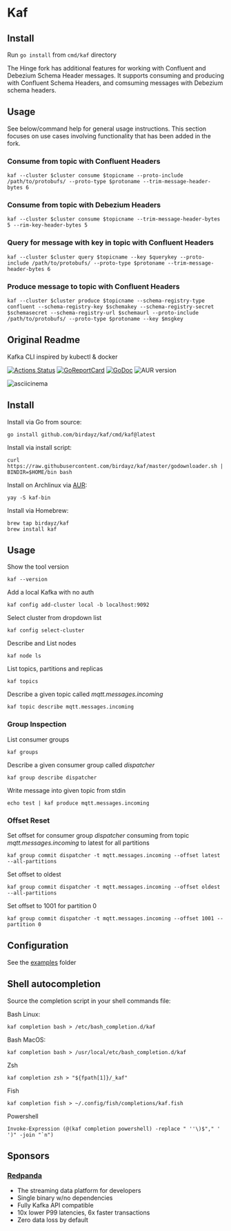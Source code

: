 # Kaf

## Install

Run `go install` from `cmd/kaf` directory

The Hinge fork has additional features for working with Confluent and Debezium Schema Header messages. It supports consuming and producing with Confluent Schema Headers, and
comsuming messages with Debezium schema headers.

## Usage

See below/command help for general usage instructions. This section focuses on use cases involving functionality that has been added in the fork.

### Consume from topic with Confluent Headers

```
kaf --cluster $cluster consume $topicname --proto-include /path/to/protobufs/ --proto-type $protoname --trim-message-header-bytes 6
```

### Consume from topic with Debezium Headers

```
kaf --cluster $cluster consume $topicname --trim-message-header-bytes 5 --rim-key-header-bytes 5
```

### Query for message with key in topic with Confluent Headers

```
kaf --cluster $cluster query $topicname --key $querykey --proto-include /path/to/protobufs/ --proto-type $protoname --trim-message-header-bytes 6
```

### Produce message to topic with Confluent Headers

```
kaf --cluster $cluster produce $topicname --schema-registry-type confluent --schema-registry-key $schemakey --schema-registry-secret $schemasecret --schema-registry-url $schemaurl --proto-include /path/to/protobufs/ --proto-type $protoname --key $msgkey
```

## Original Readme

Kafka CLI inspired by kubectl & docker

[![Actions Status](https://github.com/birdayz/kaf/workflows/Go/badge.svg)](https://github.com/birdayz/kaf/actions)
[![GoReportCard](https://goreportcard.com/badge/github.com/birdayz/kaf)](https://goreportcard.com/report/github.com/birdayz/kaf)
[![GoDoc](https://godoc.org/github.com/birdayz/kaf?status.svg)](https://godoc.org/github.com/birdayz/kaf)
![AUR version](https://img.shields.io/aur/version/kaf-bin)

![asciicinema](asciicinema.gif)

## Install

Install via Go from source:

```
go install github.com/birdayz/kaf/cmd/kaf@latest
```

Install via install script:

```
curl https://raw.githubusercontent.com/birdayz/kaf/master/godownloader.sh | BINDIR=$HOME/bin bash
```

Install on Archlinux via [AUR](https://aur.archlinux.org/packages/kaf-bin/):

```
yay -S kaf-bin
```

Install via Homebrew:

```
brew tap birdayz/kaf
brew install kaf
```

## Usage

Show the tool version

`kaf --version`

Add a local Kafka with no auth

`kaf config add-cluster local -b localhost:9092`

Select cluster from dropdown list

`kaf config select-cluster`

Describe and List nodes

`kaf node ls`

List topics, partitions and replicas

`kaf topics`

Describe a given topic called _mqtt.messages.incoming_

`kaf topic describe mqtt.messages.incoming`

### Group Inspection

List consumer groups

`kaf groups`

Describe a given consumer group called _dispatcher_

`kaf group describe dispatcher`

Write message into given topic from stdin

`echo test | kaf produce mqtt.messages.incoming`

### Offset Reset

Set offset for consumer group _dispatcher_ consuming from topic _mqtt.messages.incoming_ to latest for all partitions

`kaf group commit dispatcher -t mqtt.messages.incoming --offset latest --all-partitions`

Set offset to oldest

`kaf group commit dispatcher -t mqtt.messages.incoming --offset oldest --all-partitions`

Set offset to 1001 for partition 0

`kaf group commit dispatcher -t mqtt.messages.incoming --offset 1001 --partition 0`

## Configuration

See the [examples](examples) folder

## Shell autocompletion

Source the completion script in your shell commands file:

Bash Linux:

```kaf completion bash > /etc/bash_completion.d/kaf```

Bash MacOS:

```kaf completion bash > /usr/local/etc/bash_completion.d/kaf```

Zsh

```kaf completion zsh > "${fpath[1]}/_kaf"```

Fish

```kaf completion fish > ~/.config/fish/completions/kaf.fish```

Powershell

```Invoke-Expression (@(kaf completion powershell) -replace " ''\)$"," ' ')" -join "`n")```

## Sponsors

### [Redpanda](https://github.com/redpanda-data/redpanda)

- The streaming data platform for developers
- Single binary w/no dependencies
- Fully Kafka API compatible
- 10x lower P99 latencies, 6x faster transactions
- Zero data loss by default
